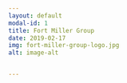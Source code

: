 ```yaml
---
layout: default
modal-id: 1
title: Fort Miller Group
date: 2019-02-17
img: fort-miller-group-logo.jpg
alt: image-alt


---
```

